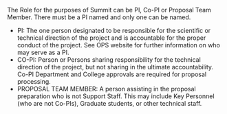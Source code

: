 The Role for the purposes of Summit can be PI, Co-PI or Proposal Team Member.  There must be a PI named and only one can be named.

- PI: The one person designated to be responsible for the scientific or technical direction of the project and is accountable for the proper conduct of the project.  See OPS website for further information on who may serve as a PI.
- CO-PI: Person or Persons sharing responsibility for the technical direction of the project, but not sharing in the ultimate accountability.  Co-PI Department and College approvals are required for proposal processing.
- PROPOSAL TEAM MEMBER: A person assisting in the proposal preparation who is not Support Staff.  This may include Key Personnel (who are not Co-PIs), Graduate students, or other technical staff.
